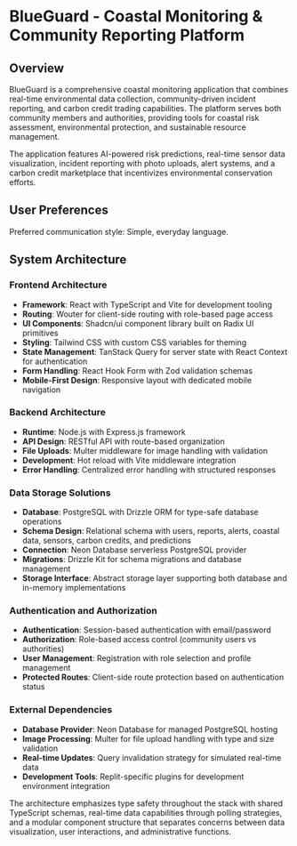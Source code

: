 # BlueGuard - Coastal Monitoring & Community Reporting Platform

## Overview

BlueGuard is a comprehensive coastal monitoring application that combines real-time environmental data collection, community-driven incident reporting, and carbon credit trading capabilities. The platform serves both community members and authorities, providing tools for coastal risk assessment, environmental protection, and sustainable resource management.

The application features AI-powered risk predictions, real-time sensor data visualization, incident reporting with photo uploads, alert systems, and a carbon credit marketplace that incentivizes environmental conservation efforts.

## User Preferences

Preferred communication style: Simple, everyday language.

## System Architecture

### Frontend Architecture
- **Framework**: React with TypeScript and Vite for development tooling
- **Routing**: Wouter for client-side routing with role-based page access
- **UI Components**: Shadcn/ui component library built on Radix UI primitives
- **Styling**: Tailwind CSS with custom CSS variables for theming
- **State Management**: TanStack Query for server state with React Context for authentication
- **Form Handling**: React Hook Form with Zod validation schemas
- **Mobile-First Design**: Responsive layout with dedicated mobile navigation

### Backend Architecture
- **Runtime**: Node.js with Express.js framework
- **API Design**: RESTful API with route-based organization
- **File Uploads**: Multer middleware for image handling with validation
- **Development**: Hot reload with Vite middleware integration
- **Error Handling**: Centralized error handling with structured responses

### Data Storage Solutions
- **Database**: PostgreSQL with Drizzle ORM for type-safe database operations
- **Schema Design**: Relational schema with users, reports, alerts, coastal data, sensors, carbon credits, and predictions
- **Connection**: Neon Database serverless PostgreSQL provider
- **Migrations**: Drizzle Kit for schema migrations and database management
- **Storage Interface**: Abstract storage layer supporting both database and in-memory implementations

### Authentication and Authorization
- **Authentication**: Session-based authentication with email/password
- **Authorization**: Role-based access control (community users vs authorities)
- **User Management**: Registration with role selection and profile management
- **Protected Routes**: Client-side route protection based on authentication status

### External Dependencies
- **Database Provider**: Neon Database for managed PostgreSQL hosting
- **Image Processing**: Multer for file upload handling with type and size validation
- **Real-time Updates**: Query invalidation strategy for simulated real-time data
- **Development Tools**: Replit-specific plugins for development environment integration

The architecture emphasizes type safety throughout the stack with shared TypeScript schemas, real-time data capabilities through polling strategies, and a modular component structure that separates concerns between data visualization, user interactions, and administrative functions.